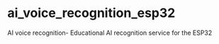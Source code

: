 # ai_voice_recognition_esp32
AI voice recognition- Educational AI recognition service for the ESP32

